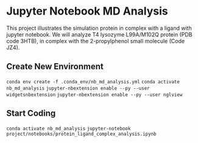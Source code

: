 # Jupyter Notebook MD Analysis

This project illustrates the simulation protein in complex with a ligand with jupyter notebook. We will analyze T4 lysozyme L99A/M102Q protein (PDB code 3HTB), in complex with the 2-propylphenol small molecule (Code JZ4).

## Create New Environment

`conda env create -f .conda_env/nb_md_analysis.yml`
`conda activate nb_md_analysis`
`jupyter-nbextension enable --py --user widgetsnbextension`
`jupyter-nbextension enable --py --user nglview`

## Start Coding

`conda activate nb_md_analysis`
`jupyter-notebook project/notebooks/protein_ligand_complex_analysis.ipynb`
